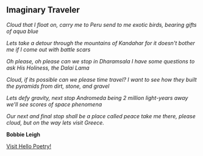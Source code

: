 ## Imaginary Traveler

_Cloud that I float on, carry me to Peru
send to me exotic birds, bearing gifts of aqua blue_

_Lets take a detour through the mountains of Kandahar 
for it doesn't bother me if I come out with battle scars_

_Oh please, oh please can we stop in Dharamsala
I have some questions to ask His Holiness, the Dalai Lama_

_Cloud, if its possible can we please time travel?
I want to see how they built the pyramids from dirt, stone, and gravel_

_Lets defy gravity, next stop Andromeda
being 2 million light-years away we'll see scores of space phenomena_

_Our next and final stop shall be a place called peace
take me there, please cloud, but on the way lets visit Greece._

**Bobbie Leigh**

[Visit Hello Poetry!](http://hellopoetry.com/poem/877670/imaginary-traveler/)
